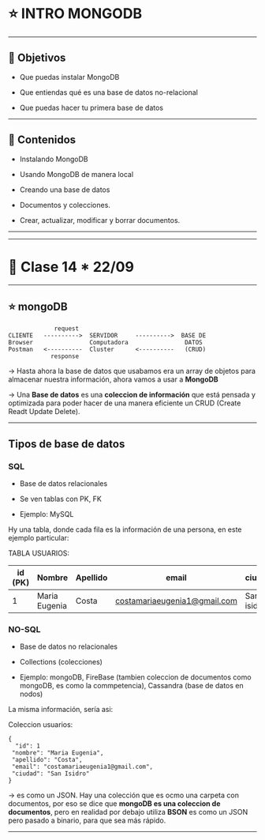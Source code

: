 # :star: INTRO MONGODB

---

## 🏁 Objetivos

- Que puedas instalar MongoDB

- Que entiendas qué es una base de datos no-relacional

- Que puedas hacer tu primera base de datos

---

## 📝 Contenidos

- Instalando MongoDB

- Usando MongoDB de manera local

- Creando una base de datos

- Documentos y colecciones.

- Crear, actualizar, modificar y borrar documentos.

---
---

# :star2: Clase 14 * 22/09

---

## :star: mongoDB

```
             request
CLIENTE   ---------->  SERVIDOR     ---------->  BASE DE 
Browser                Computadora                DATOS
Postman   <----------  Cluster      <----------   (CRUD)
            response
```

-> Hasta ahora la base de datos que usabamos era un array de objetos para almacenar nuestra información, ahora vamos a usar a **MongoDB**

-> Una **Base de datos** es una **coleccion de información** que está pensada y optimizada para poder hacer de una manera eficiente un CRUD (Create Readt Update Delete).


---

## Tipos de base de datos

### SQL 

- Base de datos relacionales

- Se ven tablas con PK, FK

- Ejemplo: MySQL

Hy una tabla, donde cada fila es la información de una persona, en este ejemplo particular:

TABLA USUARIOS:

| id (PK) | Nombre | Apellido | email  | ciudad |
| ------- | ------ | -------- | ------ | ------ |
| 1 | Maria Eugenia | Costa | costamariaeugenia1@gmail.com | San isidro |

### NO-SQL

- Base de datos no relacionales

- Collections (colecciones)

- Ejemplo: mongoDB, FireBase (tambien coleccion de documentos como mongoDB, es como la commpetencia), Cassandra (base de datos en nodos)

La misma información, sería asi:

Coleccion usuarios:

```
{
  "id": 1
 "nombre": "Maria Eugenia",
 "apellido": "Costa",
 "email": "costamariaeugenia1@gmail.com",
 "ciudad": "San Isidro"
}
```

-> es como un JSON. Hay una colección que es ocmo una carpeta con documentos, por eso se dice que **mongoDB es una coleccion de documentos**, pero en realidad por debajo utiliza **BSON** es como un JSON pero pasado a binario, para que sea más rápido.

---